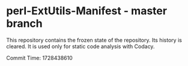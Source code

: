 # perl-ExtUtils-Manifest - master branch

This repository contains the frozen state of the repository.
Its history is cleared. It is used only for static code
analysis with Codacy.

Commit Time: 1728438610